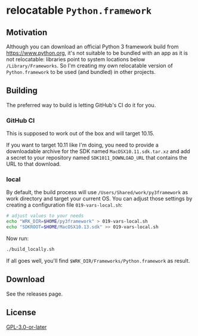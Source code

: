 # relocatable `Python.framework`

## Motivation

Although you can download an official Python 3 framework build from https://www.python.org, it's not suitable to be bundled with an app as it is not relocatable: libraries point to system locations below `/Library/Frameworks`. So I'm creating my own relocatable version of `Python.framework` to be used (and bundled) in other projects.

## Building

The preferred way to build is letting GitHub's CI do it for you.

### GitHub CI

This is supposed to work out of the box and will target 10.15.

If you want to target 10.11 like I'm doing, you need to provide a downloadable archive for the SDK named `MacOSX10.11.sdk.tar.xz` and add a secret to your repository named `SDK1011_DOWNLOAD_URL` that contains the URL to that download.

### local

By default, the build process will use `/Users/Shared/work/py3framework` as work directory and target your current OS. You can adjust those settings by creating a configuration file `019-vars-local.sh`:

```bash
# adjust values to your needs
echo "WRK_DIR=$HOME/py3framework" > 019-vars-local.sh
echo "SDKROOT=$HOME/MacOSX10.13.sdk" >> 019-vars-local.sh
```

Now run:

```bash
./build_locally.sh
```

If all goes well, you'll find `$WRK_DIR/Frameworks/Python.framework` as result.

## Download

See the releases page.

## License

[GPL-3.0-or-later](LICENSE)
